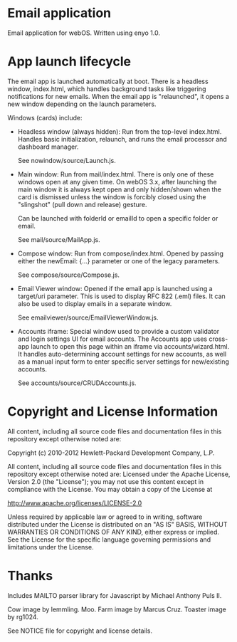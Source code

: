 # Email application

Email application for webOS. Written using enyo 1.0.

# App launch lifecycle

The email app is launched automatically at boot. There is a headless window,
index.html, which handles background tasks like triggering notifications for
new emails. When the email app is "relaunched", it opens a new window depending
on the launch parameters.

Windows (cards) include:

* Headless window (always hidden): Run from the top-level index.html. Handles
  basic initialization, relaunch, and runs the email processor and dashboard
  manager.

  See nowindow/source/Launch.js.

* Main window: Run from mail/index.html. There is only one of these windows
  open at any given time. On webOS 3.x, after launching the main window it is
  always kept open and only hidden/shown when the card is dismissed unless the
  window is forcibly closed using the "slingshot" (pull down and release)
  gesture.
  
  Can be launched with folderId or emailId to open a specific folder or email.
  
  See mail/source/MailApp.js.
  
* Compose window: Run from compose/index.html. Opened by passing either
  the newEmail: {...} parameter or one of the legacy parameters.
  
  See compose/source/Compose.js.
  
* Email Viewer window: Opened if the email app is launched using a target/uri
  parameter. This is used to display RFC 822 (.eml) files. It can also be used
  to display emails in a separate window.
  
  See emailviewer/source/EmailViewerWindow.js.
  
* Accounts iframe: Special window used to provide a custom validator and
  login settings UI for email accounts. The Accounts app uses cross-app launch
  to open this page within an iframe via accounts/wizard.html. It handles
  auto-determining account settings for new accounts, as well as a manual input
  form to enter specific server settings for new/existing accounts.

  See accounts/source/CRUDAccounts.js.

# Copyright and License Information

All content, including all source code files and documentation files in this repository except otherwise noted are: 

 Copyright (c) 2010-2012 Hewlett-Packard Development Company, L.P.

All content, including all source code files and documentation files in this repository except otherwise noted are:
Licensed under the Apache License, Version 2.0 (the "License");
you may not use this content except in compliance with the License.
You may obtain a copy of the License at

http://www.apache.org/licenses/LICENSE-2.0

Unless required by applicable law or agreed to in writing, software
distributed under the License is distributed on an "AS IS" BASIS,
WITHOUT WARRANTIES OR CONDITIONS OF ANY KIND, either express or implied.
See the License for the specific language governing permissions and
limitations under the License.

# Thanks

Includes MAILTO parser library for Javascript by Michael Anthony Puls II.

Cow image by lemmling. Moo.
Farm image by Marcus Cruz.
Toaster image by rg1024.

See NOTICE file for copyright and license details.
